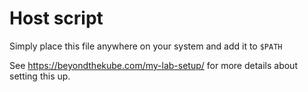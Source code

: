 # Host script 

Simply place this file anywhere on your system and add it to `$PATH`


See https://beyondthekube.com/my-lab-setup/ for more details about setting this up.
